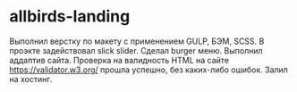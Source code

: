 ﻿# allbirds-landing
Выполнил верстку по макету с применением GULP, БЭМ, SCSS. 
В проэкте задействовал slick slider. 
Сделал burger меню. 
Выполнил аддаптив сайта. 
Проверка на валидность HTML на сайте https://validator.w3.org/ прошла успешно, без каких-либо ошибок.
Залил на хостинг.
